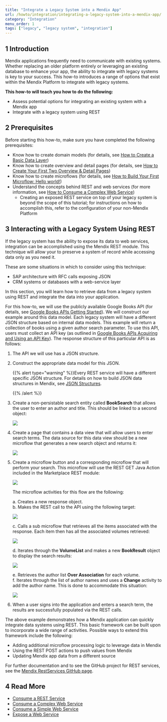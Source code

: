 ```yaml
---
title: "Integrate a Legacy System into a Mendix App"
url: /howto/integration/integrating-a-legacy-system-into-a-mendix-app/
category: "Integration"
menu_order: 1
tags: ["legacy", "legacy system", "integration"]
---
```


## 1 Introduction

Mendix applications frequently need to communicate with existing systems. Whether replacing an older platform entirely or leveraging an existing database to enhance your app, the ability to integrate with legacy systems is key to your success. This how-to introduces a range of options that exist within the Mendix Platform to integrate with legacy systems.

**This how-to will teach you how to do the following:**

* Assess potential options for integrating an existing system with a Mendix app
* Integrate with a legacy system using REST

## 2 Prerequisites

Before starting this how-to, make sure you have completed the following prerequisites:

* Know how to create domain models (for details, see [How to Create a Basic Data Layer](/howto/data-models/create-a-basic-data-layer))
* Know how to create overview and detail pages (for details, see [How to Create Your First Two Overview & Detail Pages](/howto/front-end/create-your-first-two-overview-and-detail-pages))
* Know how to create microflows (for details, see [How to Build Your First Microflow: Hello world!](/howto/logic-business-rules/trigger-microflow-from-menu-item))
* Understand the concepts behind REST and web services (for more information, see [How to Consume a Complex Web Service](consume-a-complex-web-service))
    * Creating an exposed REST service on top of your legacy system is beyond the scope of this tutorial; for instructions on how to accomplish this, refer to the configuration of your non-Mendix Platform

## 3 Interacting with a Legacy System Using REST

If the legacy system has the ability to expose its data to web services, integration can be accomplished using the Mendix REST module. This technique will allow your to preserve a system of record while accessing data only as you need it.

These are some situations in which to consider using this technique:

* SAP architecture with RFC calls exposing JSON
* CRM systems or databases with a web-service layer

In this section, you will learn how to retrieve data from a legacy system using REST and integrate the data into your application.

For this how-to, we will use the publicly available Google Books API (for details, see [Google Books APIs Getting Started](https://developers.google.com/books/docs/v1/getting_started)). We will construct our example around this data model. Each legacy system will have a different JSON structure based on internal data models. This example will return a collection of books using a given author search parameter. To use this API, users must collect an API key (as outlined in [Google Books APIs Acquiring and Using an API Key](https://developers.google.com/books/docs/v1/using?csw=1#APIKey)). The response structure of this particular API is as follows:

1. The API we will use has a JSON structure.
2.  Construct the appropriate data model for this JSON.

    {{% alert type="warning" %}}Every REST service will have a different specific JSON structure. For details on how to build JSON data structures in Mendix, see [JSON Structures](/refguide/json-structures).

    {{% /alert %}}
3. Create a non-persistable search entity called **BookSearch** that allows the user to enter an author and title. This should be linked to a second object:

    ![](attachments/18448737/18582034.png)

4. Create a page that contains a data view that will allow users to enter search terms. The data source for this data view should be a new microflow that generates a new search object and returns it:

    ![](attachments/18448737/18582041.png)

5. Create a microflow button and a corresponding microflow that will perform your search. This microflow will use the REST GET Java Action included in the Marketplace REST module:

    ![](attachments/18448737/18582030.png)

    The microflow activities for this flow are the following:

    a. Creates a new response object.<br>
    b. Makes the REST call to the API using the following target:<br>

    ![](attachments/18448737/18582035.png)<br>

    c. Calls a sub microflow that retrieves all the items associated with the response. Each item then has all the associated volumes retrieved:

    ![](attachments/18448737/18582031.png)<br>

    d. Iterates through the **VolumeList** and makes a new **BookResult** object to display the search results:

    ![](attachments/18448737/18582037.png)<br>

    e. Retrieves the author list **Over Association** for each volume. <br>
    f. Iterates through the list of author names and uses a **Change** activity to add the author name. This is done to accommodate this situation:

    ![](attachments/18448737/18582036.png)

6. When a user signs into the application and enters a search term, the results are successfully populated via the REST calls.

The above example demonstrates how a Mendix application can quickly integrate data systems using REST. This basic framework can be built upon to incorporate a wide range of activities. Possible ways to extend this framework include the following: 

* Adding additional microflow processing logic to leverage data in Mendix
* Using the REST POST actions to push values from Mendix
* Updating Mendix app data from a different source

For further documentation and to see the GitHub project for REST services, see the [Mendix RestServices GitHub page](https://github.com/mendix/RestServices).

## 4 Read More

* [Consume a REST Service](consume-a-rest-service)
* [Consume a Complex Web Service](consume-a-complex-web-service)
* [Consume a Simple Web Service](consume-a-simple-web-service)
* [Expose a Web Service](expose-a-web-service)
